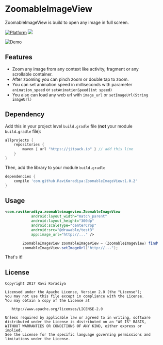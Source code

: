 <meta name="thumbnail" content="https://raw.githubusercontent.com/RaviKoradiya/ZoomableImageView/master/demo_image/ezgif-2-ccb935fa45.gif" />

# ZoomableImageView

ZoomableImageView is build to open any image in full screen.

[![Platform](https://img.shields.io/badge/platform-android-green.svg)](http://developer.android.com/index.html)
[![](https://jitpack.io/v/RaviKoradiya/ZoomableImageView.svg)](https://jitpack.io/#RaviKoradiya/ZoomableImageView)

![Demo](/../master/demo_image/ezgif-2-ccb935fa45.gif?raw=true "Demo")

## Features
- Zoom any image from any context like activity, fragment or any scrollable container. 
- After zooming you can pinch zoom or double tap to zoom. 
- You can set animation speed in milliseconds with parameter `animation_speed` or `setAnimationSpeed(int speed)`
- You also can load any web url with `image_url` or `setImageUrl(String imageUrl)`

## Dependency

Add this in your project level `build.gradle` file (**not** your module `build.gradle` file):

```gradle
allprojects {
	repositories {
        maven { url "https://jitpack.io" } // add this line
    }
}
```

Then, add the library to your module `build.gradle`
```gradle
dependencies {
    compile 'com.github.RaviKoradiya:ZoomableImageView:1.0.2'
}
```

## Usage

```xml
<com.ravikoradiya.zoomableimageview.ZoomableImageView
            android:layout_width="match_parent"
            android:layout_height="300dp"
            android:scaleType="centerCrop"
            android:src="@drawable/test3"
            app:image_url="http://..." />
```
```java
        ZoomableImageView zoomableImageView = (ZoomableImageView) findViewById(R.id.iv_zoomable);
        zoomableImageView.setImageUrl("http://...");
```
That's it!


License
--------

    Copyright 2017 Ravi Koradiya

    Licensed under the Apache License, Version 2.0 (the "License");
    you may not use this file except in compliance with the License.
    You may obtain a copy of the License at

       http://www.apache.org/licenses/LICENSE-2.0

    Unless required by applicable law or agreed to in writing, software
    distributed under the License is distributed on an "AS IS" BASIS,
    WITHOUT WARRANTIES OR CONDITIONS OF ANY KIND, either express or implied.
    See the License for the specific language governing permissions and
    limitations under the License.

